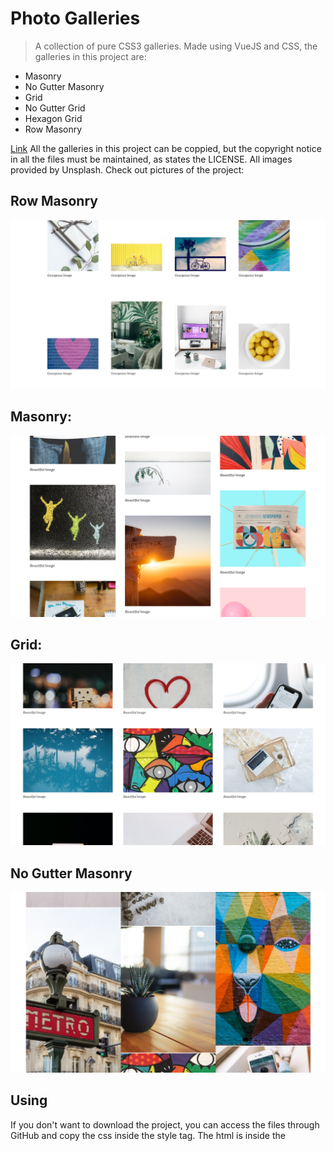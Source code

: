 
 # Photo Galleries
> A collection of pure CSS3 galleries. Made using VueJS and CSS, the galleries in this project are:
- Masonry
- No Gutter Masonry
- Grid
- No Gutter Grid
- Hexagon Grid
- Row Masonry

[Link](https://google.com)
All the galleries in this project can be coppied, but the copyright notice in all the files must be maintained, as states the LICENSE. All images provided by Unsplash. Check out pictures of the project:
## Row Masonry
![](./src/assets/images/row-masonry.png)
## Masonry:
![](./src/assets/images/masonry.png)
## Grid:
![](./src/assets/images/grid.png)
## No Gutter Masonry
![](./src/assets/images/masonry-no-gutter.png)

## Using

If you don't want to download the project, you can access the files through GitHub and copy the css inside the style tag. The html is inside the <template> tag. Just remove the v-for and the :key attributes from the inner tag of the gallery wrapper and copy that tag many times. Like so:
```sh
<div class="grid-wrapper">
      <div class="grid">
        <div class="block">
          <div class="image-mask">
            <img src="https://images.unsplash.com/photo-1469854523086-cc02fe5d8800?ixlib=rb-1.2.1&ixid=eyJhcHBfaWQiOjEyMDd9&auto=format&fit=crop&w=708&q=80" alt="" />
          </div>
          <p class="description">Beautiful Image</p>
        </div>
        <div class="block">
          <div class="image-mask">
            <img src="https://images.unsplash.com/photo-1469854523086-cc02fe5d8800?ixlib=rb-1.2.1&ixid=eyJhcHBfaWQiOjEyMDd9&auto=format&fit=crop&w=708&q=80" alt="" />
          </div>
          <p class="description">Beautiful Image</p>
        </div>
        ...
      </div>
    </div>
```
If you want to download the entire project. Follow the following steps. After downloading the project, you can go into a console and cd the main project folder:

```sh
cd photo-galleries
```

And, then:

```sh
npm run dev
```

## Histórico de lançamentos

* 0.2.1
    * MUDANÇA: Atualização de docs (código do módulo permanece inalterado)
* 0.2.0
    * MUDANÇA: Remove `setDefaultXYZ()`
    * ADD: Adiciona `init()`
* 0.1.1
    * CONSERTADO: Crash quando chama `baz()` (Obrigado @NomeDoContribuidorGeneroso!)
* 0.1.0
    * O primeiro lançamento adequado
    * MUDANÇA: Renomeia `foo()` para `bar()`
* 0.0.1
    * Trabalho em andamento

## Meta

Creator: Eduardo Migueis

Distributed under the MIT LICENSE. See `LICENSE` for more informaton.

[https://github.com/edumigueis/photo-galleries](https://github.com/edumigueis)
